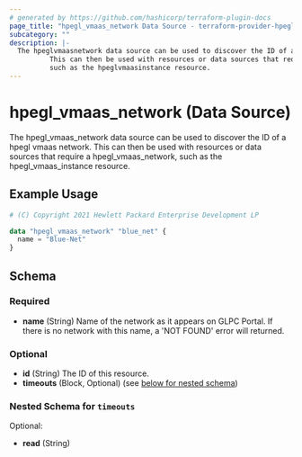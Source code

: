 ```yaml
---
# generated by https://github.com/hashicorp/terraform-plugin-docs
page_title: "hpegl_vmaas_network Data Source - terraform-provider-hpegl"
subcategory: ""
description: |-
  The hpeglvmaasnetwork data source can be used to discover the ID of a hpegl vmaas network.
          This can then be used with resources or data sources that require a hpeglvmaasnetwork,
          such as the hpeglvmaasinstance resource.
---
```


# hpegl_vmaas_network (Data Source)

The hpegl_vmaas_network data source can be used to discover the ID of a hpegl vmaas network.
		This can then be used with resources or data sources that require a hpegl_vmaas_network,
		such as the hpegl_vmaas_instance resource.

## Example Usage

```terraform
# (C) Copyright 2021 Hewlett Packard Enterprise Development LP

data "hpegl_vmaas_network" "blue_net" {
  name = "Blue-Net"
}
```

<!-- schema generated by tfplugindocs -->
## Schema

### Required

- **name** (String) Name of the network as it appears on GLPC Portal. If there is no network with this name, a 'NOT FOUND' error will returned.

### Optional

- **id** (String) The ID of this resource.
- **timeouts** (Block, Optional) (see [below for nested schema](#nestedblock--timeouts))

<a id="nestedblock--timeouts"></a>
### Nested Schema for `timeouts`

Optional:

- **read** (String)


